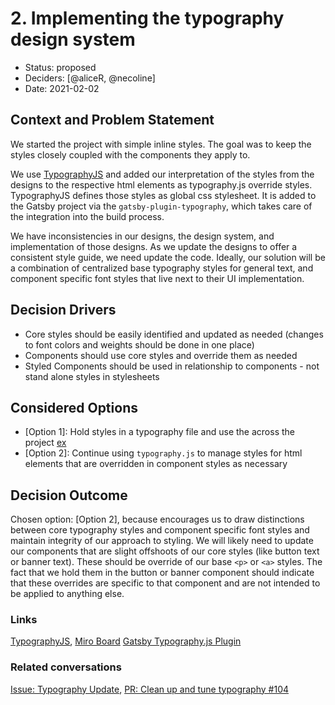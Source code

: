 # 2. Implementing the typography design system

- Status: proposed
- Deciders: [@aliceR, @necoline]
- Date: 2021-02-02

## Context and Problem Statement

We started the project with simple inline styles. The goal was to keep the styles closely coupled with the components they apply to.

We use [TypographyJS](https://kyleamathews.github.io/typography.js/) and added our interpretation of the styles from the designs to the respective html elements as typography.js override styles. TypographyJS defines those styles as global css stylesheet. It is added to the Gatsby project via the `gatsby-plugin-typography`, which takes care of the integration into the build process.

We have inconsistencies in our designs, the design system, and implementation of those designs. As we update the designs to offer a consistent style guide, we need update the code. Ideally, our solution will be a combination of centralized base typography styles for general text, and component specific font styles that live next to their UI implementation.

## Decision Drivers

- Core styles should be easily identified and updated as needed (changes to font colors and weights should be done in one place)
- Components should use core styles and override them as needed
- Styled Components should be used in relationship to components - not stand alone styles in stylesheets

## Considered Options

- [Option 1]: Hold styles in a typography file and use the across the project [ex](https://github.com/developmentseed/admg-inventory/pull/193)
- [Option 2]: Continue using `typography.js` to manage styles for html elements that are overridden in component styles as necessary

## Decision Outcome

Chosen option: [Option 2], because encourages us to draw distinctions between core typography styles and component specific font styles and maintain integrity of our approach to styling. We will likely need to update our components that are slight offshoots of our core styles (like button text or banner text). These should be override of our base `<p>` or `<a>` styles. The fact that we hold them in the button or banner component should indicate that these overrides are specific to that component and are not intended to be applied to anything else.

### Links

[TypographyJS](https://kyleamathews.github.io/typography.js/),
[Miro Board](https://miro.com/app/board/o9J_lW2ssAE=/?moveToWidget=3074457353850170574&cot=14)
[Gatsby Typography.js Plugin](https://web.archive.org/web/20201025193022/https://www.gatsbyjs.com/docs/using-typography-js/)

### Related conversations

[Issue: Typography Update](https://github.com/developmentseed/admg-inventory/issues/156),
[PR: Clean up and tune typography #104](https://github.com/developmentseed/admg-inventory/pull/104)
